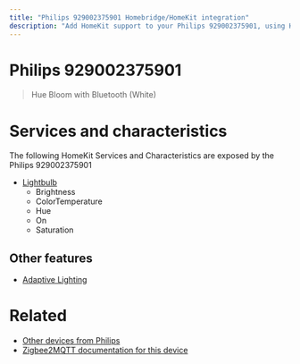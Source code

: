 ```yaml
---
title: "Philips 929002375901 Homebridge/HomeKit integration"
description: "Add HomeKit support to your Philips 929002375901, using Homebridge, Zigbee2MQTT and homebridge-z2m."
---
```

<!---
This file has been GENERATED using src/docgen/docgen.ts
DO NOT EDIT THIS FILE MANUALLY!
-->
# Philips 929002375901
> Hue Bloom with Bluetooth (White)


# Services and characteristics
The following HomeKit Services and Characteristics are exposed by
the Philips 929002375901

* [Lightbulb](../../light.md)
  * Brightness
  * ColorTemperature
  * Hue
  * On
  * Saturation


## Other features
* [Adaptive Lighting](../../light.md)


# Related
* [Other devices from Philips](../index.md#philips)
* [Zigbee2MQTT documentation for this device](https://www.zigbee2mqtt.io/devices/929002375901.html)